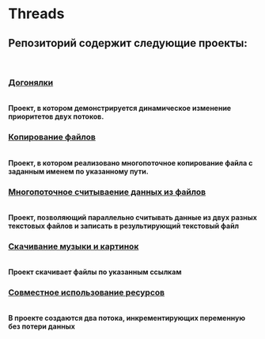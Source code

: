 # Threads
<h2>Репозиторий содержит следующие проекты: </h2><br>
<h3><a href="https://github.com/RiazanovKS/Threads/tree/master/src/ru/rks/Races">Догонялки</a></h3><br>
<b>Проект, в котором демонстрируется динамическое изменение приоритетов двух потоков.</b><br>
<h3><a href="https://github.com/RiazanovKS/Threads/tree/master/src/ru/rks/copyfiles">Копирование файлов</a></h3><br>
<b>Проект, в котором реализовано многопоточное копирование файла с заданным именем по указанному пути.</b><br>
<h3><a href="https://github.com/RiazanovKS/Threads/tree/master/src/ru/rks/ReadAndWrite">Многопоточное считываение данных из файлов</a></h3><br>
<b>Проект, позволяющий параллельно считывать данные из двух разных текстовых файлов и записать в результирующий текстовый файл</b>
<h3><a href ="https://github.com/RiazanovKS/Threads/tree/master/src/ru/rks/FileDownloader">Скачивание музыки и картинок</a></h3><br>
<b>Проект скачивает файлы по указанным ссылкам</b><br>
<h3><a href="https://github.com/RiazanovKS/Threads/tree/master/src/ru/rks/jointUse">Совместное использование ресурсов</a></h3><br>
<b>В проекте создаются два потока, инкрементирующих переменную без потери данных</b>
